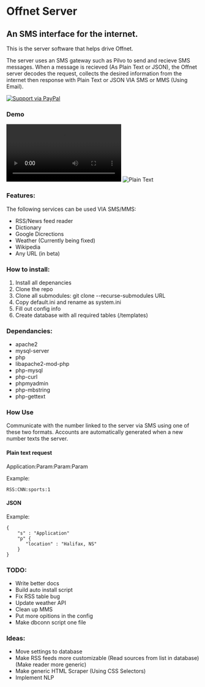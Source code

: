 # Offnet Server

## An SMS interface for the internet.

This is the server software that helps drive Offnet.

The server uses an SMS gateway such as Pilvo to send and recieve SMS messages.
When a message is recieved (As Plain Text or JSON), the Offnet server decodes the request, collects the desired information
from the internet then response with Plain Text or JSON VIA SMS or MMS (Using Email).

[![Support via PayPal](https://cdn.rawgit.com/twolfson/paypal-github-button/1.0.0/dist/button.svg)](https://www.paypal.me/offnet/)

### Demo

![Android App](https://i.imgur.com/LNSiAp3.mp4)
![Plain Text](https://i.imgur.com/37hzyeM.gifv)

### Features:

The following services can be used VIA SMS/MMS:

*  RSS/News feed reader
*  Dictionary
*  Google Dicrections
*  Weather (Currently being fixed)
*  Wikipedia
*  Any URL (in beta)

### How to install:

1. Install all depenancies
2. Clone the repo
3. Clone all submodules: git clone --recurse-submodules URL
4. Copy default.ini and rename as system.ini
5. Fill out config info
6. Create database with all required tables (/templates)

### Dependancies:

*  apache2
*  mysql-server
*  php
*  libapache2-mod-php
*  php-mysql
*  php-curl
*  phpmyadmin
*  php-mbstring
*  php-gettext


### How Use

Communicate with the number linked to the server via SMS using one of these two formats.
Accounts are automatically generated when a new number texts the server.

#### Plain text request

Application:Param:Param:Param

Example:
```
RSS:CNN:sports:1
```

#### JSON

Example:

```
{
    "s" : "Application"
    "p" {
       "location" : "Halifax, NS"
    }
}
```

### TODO:

*  Write better docs
*  Build auto install script
*  Fix RSS table bug
*  Update weather API
*  Clean up MMS
*  Put more opitions in the config
*  Make dbconn script one file

### Ideas:

*  Move settings to database
*  Make RSS feeds more customizable 
(Read sources from list in database)
(Make reader more generic)
*  Make generic HTML Scraper (Using CSS Selectors)
*  Implement NLP
